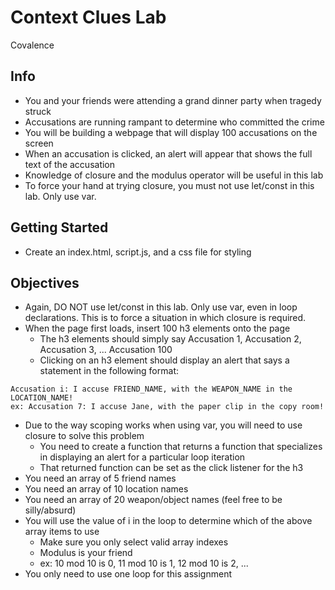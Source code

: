 # Context Clues Lab
Covalence

## Info
* You and your friends were attending a grand dinner party when tragedy struck
* Accusations are running rampant to determine who committed the crime
* You will be building a webpage that will display 100 accusations on the screen
* When an accusation is clicked, an alert will appear that shows the full text of the accusation
* Knowledge of closure and the modulus operator will be useful in this lab
* To force your hand at trying closure, you must not use let/const in this lab. Only use var.

## Getting Started
* Create an index.html, script.js, and a css file for styling

## Objectives
* Again, DO NOT use let/const in this lab. Only use var, even in loop declarations. This is to force a situation in which closure is required.
* When the page first loads, insert 100 h3 elements onto the page
    * The h3 elements should simply say Accusation 1, Accusation 2, Accusation 3, ... Accusation 100
    * Clicking on an h3 element should display an alert that says a statement in the following format:
```
Accusation i: I accuse FRIEND_NAME, with the WEAPON_NAME in the LOCATION_NAME!
ex: Accusation 7: I accuse Jane, with the paper clip in the copy room!
```
* Due to the way scoping works when using var, you will need to use closure to solve this problem
    * You need to create a function that returns a function that specializes in displaying an alert for a particular loop iteration
    * That returned function can be set as the click listener for the h3
* You need an array of 5 friend names
* You need an array of 10 location names
* You need an array of 20 weapon/object names (feel free to be silly/absurd)
* You will use the value of i in the loop to determine which of the above array items to use
    * Make sure you only select valid array indexes
    * Modulus is your friend
    * ex: 10 mod 10 is 0, 11 mod 10 is 1, 12 mod 10 is 2, ...
* You only need to use one loop for this assignment

